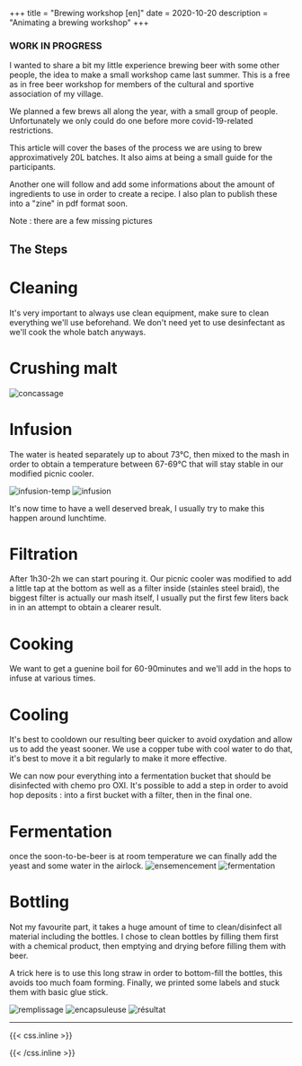 +++
title = "Brewing workshop [en]"
date = 2020-10-20
description = "Animating a brewing workshop"
+++

### WORK IN PROGRESS
I wanted to share a bit my little experience brewing beer with some other people, the idea to make a small workshop came last summer.
This is a free as in free beer workshop for members of the cultural and sportive association of my village. 

We planned a few brews all along the year, with a small group of people.
Unfortunately we only could do one before more covid-19-related restrictions.

This article will cover the bases of the process we are using to brew approximatively 20L batches. It also aims at being a small guide for the participants.

Another one will follow and add some informations about the amount of ingredients to use in order to create a recipe.
I also plan to publish these into a "zine" in pdf format soon.

Note : there are a few missing pictures

## The Steps

# Cleaning

It's very important to always use clean equipment, make sure to clean everything we'll use beforehand. We don't need yet to use desinfectant as we'll cook the whole batch anyways.

# Crushing malt
![concassage](/static/img/brew/concassage.jpg)
<!-- TODO photo concassage zoom grains-->

# Infusion
The water is heated separately up to about 73°C, then mixed to the mash in order to obtain a temperature between 67-69°C that will stay stable in our modified picnic cooler.

![infusion-temp](/static/img/brew/infusion-temp.jpg)
![infusion](/static/img/brew/infusion.jpg)

It's now time to have a well deserved break, I usually try to make this happen around lunchtime.

<!-- ![pause-repas](/static/img/brew/TODO) -->

# Filtration
After 1h30-2h we can start pouring it.
Our picnic cooler was modified to add a little tap at the bottom as well as a filter inside (stainles steel braid), the biggest filter is actually our mash itself, I usually put the first few liters back in in an attempt to obtain a clearer result.

<!-- ![filtration](/static/img/brew/TODO) -->

# Cooking
We want to get a guenine boil for 60-90minutes and we'll add in the hops to infuse at various times.
<!-- ![cuisson](/static/img/brew/TODO) -->


# Cooling
It's best to cooldown our resulting beer quicker to avoid oxydation and allow us to add the yeast sooner.
We use a copper tube with cool water to do that, it's best to move it a bit regularly to make it more effective.
<!-- ![séchage](/static/img/brew/TODO) -->

We can now pour everything into a fermentation bucket that should be disinfected with chemo pro OXI.
It's possible to add a step in order to avoid hop deposits : into a first bucket with a filter, then in the final one.

# Fermentation
once the soon-to-be-beer is at room temperature we can finally add the yeast and some water in the airlock.
![ensemencement](/static/img/brew/ensemencement.jpg)
![fermentation](/static/img/brew/fermentation.jpg)


# Bottling
Not my favourite part, it takes a huge amount of time to clean/disinfect all material including the bottles.
I chose to clean bottles by filling them first with a chemical product, then emptying and drying before filling them with beer.
<!-- ![séchage](/static/img/brew/TODO) -->

A trick here is to use this long straw in order to bottom-fill the bottles, this avoids too much foam forming.
Finally, we printed some labels and stuck them with basic glue stick.

![remplissage](/static/img/brew/remplissage.jpg)
![encapsuleuse](/static/img/brew/encapsuleuse.jpg)
![résultat](/static/img/brew/etiquette.jpg)

<!--
#Dégustation
FINALLY
 ![dégustation](/static/img/brew/TODO) -->


---

{{< css.inline >}}
<style>
.canon { background: white; width: 100%; height: auto;}
</style>
{{< /css.inline >}}
